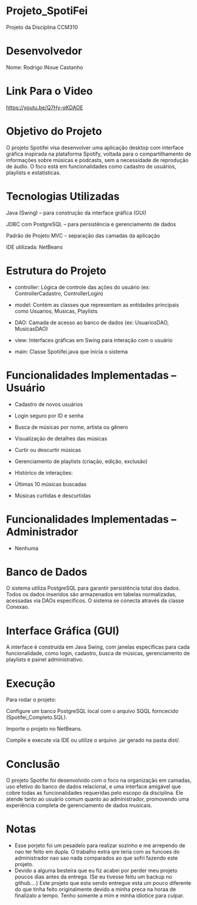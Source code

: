 # Projeto_SpotiFei
Projeto da Disciplina CCM310

# Desenvolvedor
Nome: Rodrigo INoue Castanho


# Link Para o Video
https://youtu.be/Q7Hy-qKDAOE

# Objetivo do Projeto
O projeto Spotifei visa desenvolver uma aplicação desktop com interface gráfica inspirada na plataforma Spotify, voltada para o compartilhamento de informações sobre músicas e podcasts, sem a necessidade de reprodução de áudio. O foco está em funcionalidades como cadastro de usuários, playlists e estatísticas.

# Tecnologias Utilizadas
Java (Swing) – para construção da interface gráfica (GUI)

JDBC com PostgreSQL – para persistência e gerenciamento de dados

Padrão de Projeto MVC – separação das camadas da aplicação

IDE utilizada: NetBeans

# Estrutura do Projeto
 - controller: Lógica de controle das ações do usuário (ex: ControllerCadastro, ControllerLogin)

- model: Contém as classes que representam as entidades principais como Usuarios, Musicas, Playlists

- DAO: Camada de acesso ao banco de dados (ex: UsuariosDAO, MusicasDAO)

- view: Interfaces gráficas em Swing para interação com o usuário

- main: Classe Spotiifei.java que inicia o sistema

# Funcionalidades Implementadas – Usuário
- Cadastro de novos usuários

- Login seguro por ID e senha

- Busca de músicas por nome, artista ou gênero

- Visualização de detalhes das músicas

- Curtir ou descurtir músicas

- Gerenciamento de playlists (criação, edição, exclusão)

- Histórico de interações:

- Últimas 10 músicas buscadas

- Músicas curtidas e descurtidas

# Funcionalidades Implementadas – Administrador
- Nenhuma

#  Banco de Dados
O sistema utiliza PostgreSQL para garantir persistência total dos dados. Todos os dados inseridos são armazenados em tabelas normalizadas, acessadas via DAOs específicos. O sistema se conecta através da classe Conexao.

# Interface Gráfica (GUI)
A interface é construída em Java Swing, com janelas específicas para cada funcionalidade, como login, cadastro, busca de músicas, gerenciamento de playlists e painel administrativo.

# Execução
Para rodar o projeto:

Configure um banco PostgreSQL local com o arquivo SQQL forncecido (Spotifei_Completo.SQL).

Importe o projeto no NetBeans.

Compile e execute via IDE ou utilize o arquivo .jar gerado na pasta dist/.

# Conclusão
O projeto Spotifei foi desenvolvido com o foco na organização em camadas, uso efetivo do banco de dados relacional, e uma interface amigável que cobre todas as funcionalidades requeridas pelo escopo da disciplina. Ele atende tanto ao usuário comum quanto ao administrador, promovendo uma experiência completa de gerenciamento de dados musicais.

# Notas
- Esse porjeto foi um pesadelo para realizar sozinho e me arrependo de nao ter feito em dupla. O trabalho extra qre teria com as funcoes do administrador nao sao nada comparados ao que sofri fazendo este projeto.
- Devido a alguma besteira que eu fiz acabei por perder meu projeto poucos dias antes da entrega. (Se eu tivesse feitu um backup no github....) Este projeto que esta sendo entregue esta um pouco diferente do que tinha feito originalmente devido a minha preca na horaa de finalizalo a tempo. Tenho somente a mim e minha idiotice para culpar.
